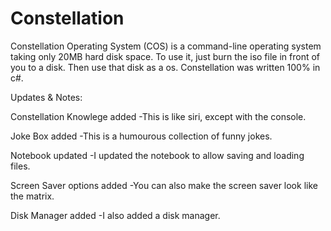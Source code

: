 # Constellation
Constellation Operating System (COS) is a command-line operating system taking only 20MB hard disk space. To use it, just burn the iso file in front of you to a disk. Then use that disk as a os. Constellation was written 100% in c#.

Updates & Notes:

Constellation Knowlege added  -This is like siri, except with the console.

Joke Box added                -This is a humourous collection of funny jokes.

Notebook updated              -I updated the notebook to allow saving and loading files.

Screen Saver options added    -You can also make the screen saver look like the matrix.

Disk Manager added            -I also added a disk manager.
